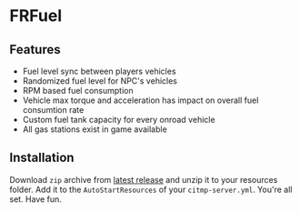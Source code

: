 # FRFuel

## Features

- Fuel level sync between players vehicles
- Randomized fuel level for NPC's vehicles
- RPM based fuel consumption
- Vehicle max torque and acceleration has impact on overall fuel consumtion rate
- Custom fuel tank capacity for every onroad vehicle
- All gas stations exist in game available

## Installation

Download `zip` archive from [latest release](https://github.com/RiderSx/FRFuel/releases) and unzip it to your resources folder.
Add it to the `AutoStartResources` of your `citmp-server.yml`.
You're all set. Have fun.
